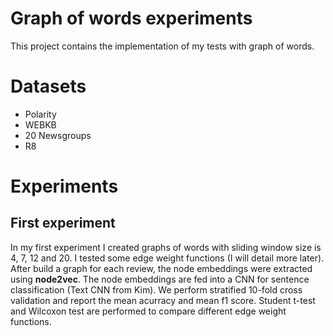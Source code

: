 # Graph of words experiments

This project contains the  implementation of my tests with graph of words.

# Datasets
- Polarity
- WEBKB
- 20 Newsgroups
- R8

# Experiments

## First experiment
In my first experiment I created graphs of words with sliding window size is 4, 7, 12 and 20.
I tested some edge weight functions (I will detail more later).
After build a graph for each review, the node embeddings were extracted using **node2vec**.
The node embeddings are fed into a CNN for sentence classification (Text CNN from Kim).
We perform stratified 10-fold cross validation and report the mean acurracy and mean f1 score.
Student t-test and Wilcoxon test are performed to compare different edge weight functions.
